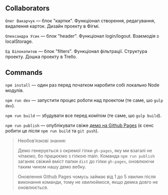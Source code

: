## Collaborators
`Олег Вакарчук` — блок "картки". Функціонал створення, редагування, видалення карток. Дизайн проекту в Фігмі.

`Олександра Усик` — блок "header". Функціонал login/logout. Взаємодія з localStorage.

`Ед Білокопитов` — блок "filters". Функціонал фільтрації. Структура проекту. Дошка проекту в Trello.


## Commands
`npm install` — один раз перед початком наробити собі локально Node модулів.

`npm run dev` — запустити процес роботи над проектом (те саме, шо `gulp dev`).

`npm run build` — збудувати все перед комітом (те саме, шо `gulp build`).

`npm run publish` — опублікувати свіже [демо на Github Pages](https://whitehoof.github.io/fe23-step-cards/) (є сенс робити це _після_ `npm run build` та `git push`). 

<blockquote>
Необовʼязкові знання:

Демо генерується з окремої гілки `gh-pages`, яку ми взагалі не чіпаємо, бо працюємо з гілкою main. Команда `npm run publish` заганяє свіжий вміст папки `dist` до гілки `gh-pages`, оновлюючи таким чином нашу демо вебку. 

Оновлення Github Pages чомусь займає від 1 до 5 хвилин після виконання команди, тому не хвилюймося, якщо демка довго не оновлюється.
</blockquote>
